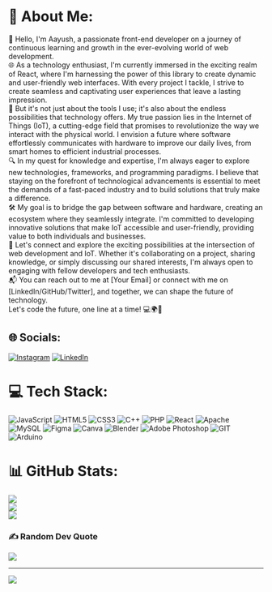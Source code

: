 # 💫 About Me:
👋 Hello, I'm Aayush, a passionate front-end developer on a journey of continuous learning and growth in the ever-evolving world of web development. <br>🌐 As a technology enthusiast, I'm currently immersed in the exciting realm of React, where I'm harnessing the power of this library to create dynamic and user-friendly web interfaces. With every project I tackle, I strive to create seamless and captivating user experiences that leave a lasting impression.<br>🚀 But it's not just about the tools I use; it's also about the endless possibilities that technology offers. My true passion lies in the Internet of Things (IoT), a cutting-edge field that promises to revolutionize the way we interact with the physical world. I envision a future where software effortlessly communicates with hardware to improve our daily lives, from smart homes to efficient industrial processes.<br>🔍 In my quest for knowledge and expertise, I'm always eager to explore new technologies, frameworks, and programming paradigms. I believe that staying on the forefront of technological advancements is essential to meet the demands of a fast-paced industry and to build solutions that truly make a difference.<br>🛠️ My goal is to bridge the gap between software and hardware, creating an ecosystem where they seamlessly integrate. I'm committed to developing innovative solutions that make IoT accessible and user-friendly, providing value to both individuals and businesses.<br>🌟 Let's connect and explore the exciting possibilities at the intersection of web development and IoT. Whether it's collaborating on a project, sharing knowledge, or simply discussing our shared interests, I'm always open to engaging with fellow developers and tech enthusiasts.<br>📬 You can reach out to me at [Your Email] or connect with me on [LinkedIn/GitHub/Twitter], and together, we can shape the future of technology.<br>Let's code the future, one line at a time! 💻🌍🔌<br>


## 🌐 Socials:
[![Instagram](https://img.shields.io/badge/Instagram-%23E4405F.svg?logo=Instagram&logoColor=white)](https://instagram.com/aayushukla_) [![LinkedIn](https://img.shields.io/badge/LinkedIn-%230077B5.svg?logo=linkedin&logoColor=white)](https://linkedin.com/in/aayush-s-770509205) 

# 💻 Tech Stack:
![JavaScript](https://img.shields.io/badge/javascript-%23323330.svg?style=for-the-badge&logo=javascript&logoColor=%23F7DF1E) ![HTML5](https://img.shields.io/badge/html5-%23E34F26.svg?style=for-the-badge&logo=html5&logoColor=white) ![CSS3](https://img.shields.io/badge/css3-%231572B6.svg?style=for-the-badge&logo=css3&logoColor=white) ![C++](https://img.shields.io/badge/c++-%2300599C.svg?style=for-the-badge&logo=c%2B%2B&logoColor=white) ![PHP](https://img.shields.io/badge/php-%23777BB4.svg?style=for-the-badge&logo=php&logoColor=white) ![React](https://img.shields.io/badge/react-%2320232a.svg?style=for-the-badge&logo=react&logoColor=%2361DAFB) ![Apache](https://img.shields.io/badge/apache-%23D42029.svg?style=for-the-badge&logo=apache&logoColor=white) ![MySQL](https://img.shields.io/badge/mysql-%2300000f.svg?style=for-the-badge&logo=mysql&logoColor=white) ![Figma](https://img.shields.io/badge/figma-%23F24E1E.svg?style=for-the-badge&logo=figma&logoColor=white) ![Canva](https://img.shields.io/badge/Canva-%2300C4CC.svg?style=for-the-badge&logo=Canva&logoColor=white) ![Blender](https://img.shields.io/badge/blender-%23F5792A.svg?style=for-the-badge&logo=blender&logoColor=white) ![Adobe Photoshop](https://img.shields.io/badge/adobe%20photoshop-%2331A8FF.svg?style=for-the-badge&logo=adobe%20photoshop&logoColor=white) ![GIT](https://img.shields.io/badge/Git-fc6d26?style=for-the-badge&logo=git&logoColor=white) ![Arduino](https://img.shields.io/badge/-Arduino-00979D?style=for-the-badge&logo=Arduino&logoColor=white)
# 📊 GitHub Stats:
![](https://github-readme-stats.vercel.app/api?username=aayush2792&theme=dark&hide_border=false&include_all_commits=false&count_private=false)<br/>
![](https://github-readme-streak-stats.herokuapp.com/?user=aayush2792&theme=dark&hide_border=false)<br/>
![](https://github-readme-stats.vercel.app/api/top-langs/?username=aayush2792&theme=dark&hide_border=false&include_all_commits=false&count_private=false&layout=compact)

### ✍️ Random Dev Quote
![](https://quotes-github-readme.vercel.app/api?type=vetical&theme=dark)

---
[![](https://visitcount.itsvg.in/api?id=aayush2792&icon=0&color=0)](https://visitcount.itsvg.in)

<!-- Proudly created with GPRM ( https://gprm.itsvg.in ) -->
